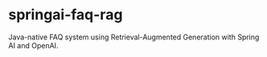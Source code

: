 # springai-faq-rag

Java-native FAQ system using Retrieval-Augmented Generation with Spring AI and OpenAI.
